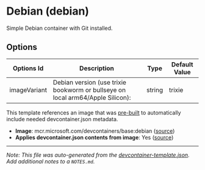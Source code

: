 
# Debian (debian)

Simple Debian container with Git installed.

## Options

| Options Id | Description | Type | Default Value |
|-----|-----|-----|-----|
| imageVariant | Debian version (use trixie bookworm or bullseye on local arm64/Apple Silicon): | string | trixie |

This template references an image that was [pre-built](https://containers.dev/implementors/reference/#prebuilding) to automatically include needed devcontainer.json metadata.

* **Image**: mcr.microsoft.com/devcontainers/base:debian ([source](https://github.com/devcontainers/images/tree/main/src/base-debian))
* **Applies devcontainer.json contents from image**: Yes ([source](https://github.com/devcontainers/images/blob/main/src/base-debian/.devcontainer/devcontainer.json))

---

_Note: This file was auto-generated from the [devcontainer-template.json](https://github.com/devcontainers/templates/blob/main/src/debian/devcontainer-template.json).  Add additional notes to a `NOTES.md`._
